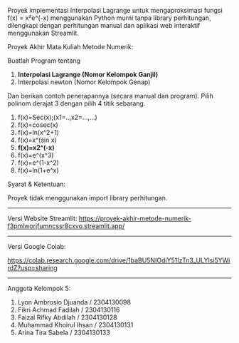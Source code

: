 Proyek implementasi Interpolasi Lagrange untuk mengaproksimasi fungsi f(x) = x²e^(-x) menggunakan Python murni tanpa library perhitungan, dilengkapi dengan perhitungan manual dan aplikasi web interaktif menggunakan Streamlit.

Proyek Akhir Mata Kuliah Metode Numerik:

Buatlah Program tentang
1. **Interpolasi Lagrange (Nomor Kelompok Ganjil)**
2. Interpolasi newton (Nomor Kelompok Genap)


Dan berikan contoh penerapannya (secara manual dan program). Pilih polinom derajat 3 dengan pilih 4 titik sebarang.
1. f(x)=Sec(x);(x1=..,x2=...,...)
2. f(x)=cosec(x)
3. f(x)=ln(x^2+1)
4. f(x)=x^(sin x)
5. **f(x)=x2^(-x)**
6. f(x)=e^(x^3)
7. f(x)=e^(1-x^2)
8. f(x)=ln(1+e^x)

Syarat & Ketentuan:

Proyek tidak menggunakan import library perhitungan.

---

Versi Website Streamlit:
https://proyek-akhir-metode-numerik-f3pmlworjfumncssr8cxvo.streamlit.app/

---

Versi Google Colab: 

https://colab.research.google.com/drive/1baBU5NIOdiY51IzTn3_ULYlsi5YWirdZ?usp=sharing

---

Anggota Kelompok 5:

1. Lyon Ambrosio Djuanda / 2304130098
2. Fikri Achmad Fadilah / 2304130116
3. Faizal Rifky Abdilah / 2304130128
4. Muhammad Khoirul Ihsan / 2304130131
5. Arina Tira Sabela / 2304130133
